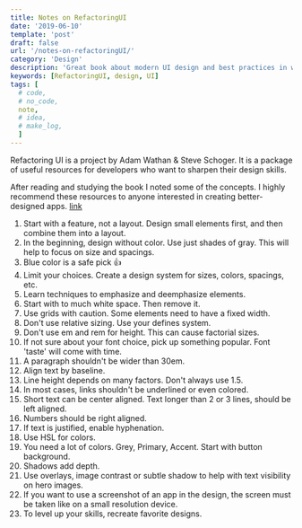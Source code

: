 ```yaml
---
title: Notes on RefactoringUI
date: '2019-06-10'
template: 'post'
draft: false
url: '/notes-on-refactoringUI/'
category: 'Design'
description: 'Great book about modern UI design and best practices in web'
keywords: [RefactoringUI, design, UI]
tags: [
  # code,
  # no_code,
  note,
  # idea,
  # make_log,
  ]
---
```


Refactoring UI is a project by Adam Wathan & Steve Schoger. It is a package of useful resources for developers who want to sharpen their design skills.

After reading and studying the book I noted some of the concepts.
I highly recommend these resources to anyone interested in creating better-designed apps.
[link](https://refactoringui.com/book/)  

1. Start with a feature, not a layout. Design small elements first, and then combine them into a layout.
1. In the beginning, design without color. Use just shades of gray. This will help to focus on size and spacings.
1. Blue color is a safe pick 👍
1. Limit your choices. Create a design system for sizes, colors, spacings, etc.
1. Learn techniques to emphasize and deemphasize elements.
1. Start with to much white space. Then remove it.
1. Use grids with caution. Some elements need to have a fixed width.
1. Don't use relative sizing. Use your defines system.
1. Don't use em and rem for height. This can cause factorial sizes.
1. If not sure about your font choice, pick up something popular. Font 'taste' will come with time.
1. A paragraph shouldn't be wider than 30em.
1. Align text by baseline.
1. Line height depends on many factors. Don't always use 1.5.
1. In most cases, links shouldn't be underlined or even colored.
1. Short text can be center aligned. Text longer than 2 or 3 lines, should be left aligned.
1. Numbers should be right aligned.
1. If text is justified, enable hyphenation.
1. Use HSL for colors.
1. You need a lot of colors. Grey, Primary, Accent. Start with button background.
1. Shadows add depth.
1. Use overlays, image contrast or subtle shadow to help with text visibility on hero images.
1. If you want to use a screenshot of an app in the design, the screen must be taken like on a small resolution device.
1. To level up your skills, recreate favorite designs.